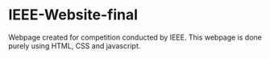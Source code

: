 # IEEE-Website-final
Webpage created for competition conducted by IEEE.
This webpage is done purely using HTML, CSS and javascript.
